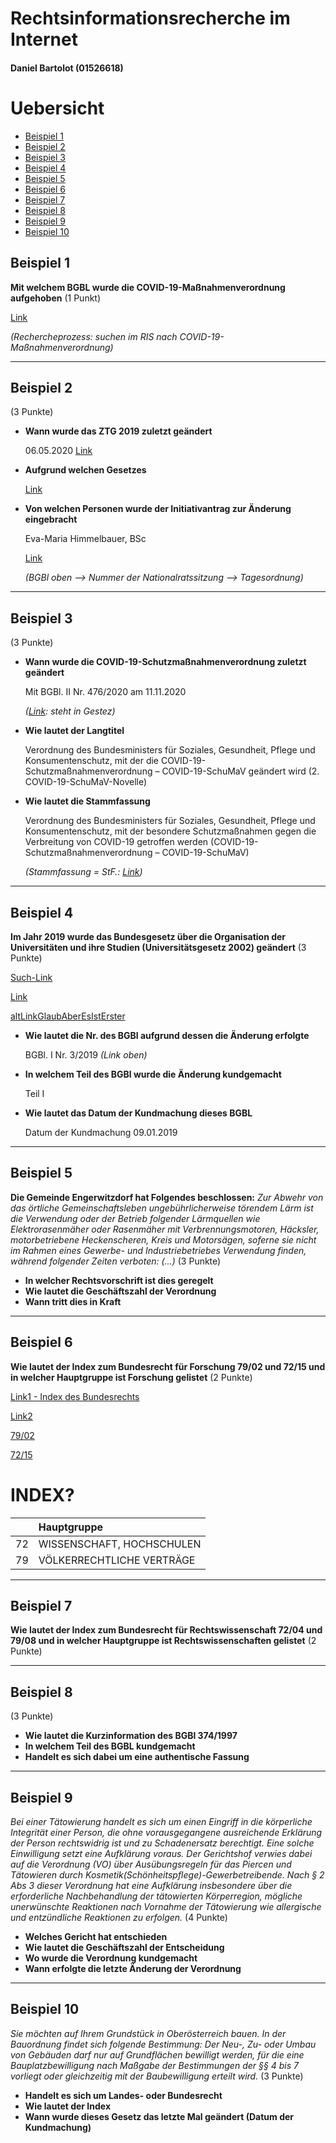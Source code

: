 # Rechtsinformationsrecherche im Internet

#### Daniel Bartolot (01526618)

# Uebersicht

-   [Beispiel 1](#beispiel-1)
-   [Beispiel 2](#beispiel-2)
-   [Beispiel 3](#beispiel-3)
-   [Beispiel 4](#beispiel-4)
-   [Beispiel 5](#beispiel-5)
-   [Beispiel 6](#beispiel-6)
-   [Beispiel 7](#beispiel-7)
-   [Beispiel 8](#beispiel-8)
-   [Beispiel 9](#beispiel-9)
-   [Beispiel 10](#beispiel-10)

## Beispiel 1

**Mit welchem BGBL wurde die COVID-19-Maßnahmenverordnung aufgehoben**
(1 Punkt)

[Link](https://www.ris.bka.gv.at/eli/bgbl/ii/2020/463/P19/NOR40227288?Abfrage=Bundesnormen&Kundmachungsorgan=&Index=&Titel=&Gesetzesnummer=&VonArtikel=&BisArtikel=&VonParagraf=&BisParagraf=&VonAnlage=&BisAnlage=&Typ=&Kundmachungsnummer=&Unterzeichnungsdatum=&FassungVom=15.11.2020&VonInkrafttretedatum=&BisInkrafttretedatum=&VonAusserkrafttretedatum=&BisAusserkrafttretedatum=&NormabschnittnummerKombination=Und&ImRisSeitVonDatum=&ImRisSeitBisDatum=&ImRisSeit=Undefined&ResultPageSize=100&Suchworte=COVID-19-Ma%c3%9fnahmenverordnung&Position=1&SkipToDocumentPage=true&ResultFunctionToken=6ffec48b-fdd2-411d-92e0-7f58da31cb80)

_(Rechercheprozess: suchen im RIS nach COVID-19-Maßnahmenverordnung)_

* * *

## Beispiel 2

(3 Punkte)

-   **Wann wurde das ZTG 2019 zuletzt geändert**

    06.05.2020
    [Link](https://www.ris.bka.gv.at/eli/bgbl/i/2019/29/P119/NOR40223108?ResultFunctionToken=32f95389-8e0d-4455-b95d-6becedbebdf4&Position=1&Sort=1%7cDesc&Abfrage=Bundesnormen&Kundmachungsorgan=&Index=&Titel=&Gesetzesnummer=&VonArtikel=&BisArtikel=&VonParagraf=&BisParagraf=&VonAnlage=&BisAnlage=&Typ=&Kundmachungsnummer=&Unterzeichnungsdatum=&FassungVom=16.11.2020&VonInkrafttretedatum=&BisInkrafttretedatum=&VonAusserkrafttretedatum=&BisAusserkrafttretedatum=&NormabschnittnummerKombination=Und&ImRisSeitVonDatum=&ImRisSeitBisDatum=&ImRisSeit=Undefined&ResultPageSize=100&Suchworte=Ziviltechnikergesetz)

-   **Aufgrund welchen Gesetzes**

    [Link](https://www.ris.bka.gv.at/NormDokument.wxe?Abfrage=Bundesnormen&Gesetzesnummer=20010625&FassungVom=2020-11-16&Artikel=&Paragraf=118&Anlage=&Uebergangsrecht=)

-   **Von welchen Personen wurde der Initiativantrag zur Änderung eingebracht**

    Eva-Maria Himmelbauer, BSc

    [Link](https://www.parlament.gv.at/PAKT/VHG/XXVI/NRSITZ/NRSITZ_00068/TO_03861997.pdf)

    _(BGBl oben --> Nummer der Nationalratssitzung --> Tagesordnung)_

* * *

## Beispiel 3

(3 Punkte)

-   **Wann wurde die COVID-19-Schutzmaßnahmenverordnung zuletzt geändert**

    Mit BGBl. II Nr. 476/2020 am 11.11.2020

    _([Link](https://www.ris.bka.gv.at/Ergebnis.wxe?Abfrage=Bundesnormen&Kundmachungsorgan=&Index=&Titel=&Gesetzesnummer=&VonArtikel=&BisArtikel=&VonParagraf=&BisParagraf=&VonAnlage=&BisAnlage=&Typ=&Kundmachungsnummer=&Unterzeichnungsdatum=&FassungVom=16.11.2020&VonInkrafttretedatum=&BisInkrafttretedatum=&VonAusserkrafttretedatum=&BisAusserkrafttretedatum=&NormabschnittnummerKombination=Und&ImRisSeitVonDatum=&ImRisSeitBisDatum=&ImRisSeit=Undefined&ResultPageSize=100&Suchworte=COVID-19-Schutzma%c3%9fnahmenverordnung&Position=1&SkipToDocumentPage=true):
    steht in Gestez)_

-   **Wie lautet der Langtitel**

    Verordnung des Bundesministers für Soziales, Gesundheit, Pflege und Konsumentenschutz, mit der die COVID-19-Schutzmaßnahmenverordnung – COVID-19-SchuMaV geändert wird (2. COVID-19-SchuMaV-Novelle)

-   **Wie lautet die Stammfassung**

    Verordnung des Bundesministers für Soziales, Gesundheit, Pflege und Konsumentenschutz, mit der besondere Schutzmaßnahmen gegen die Verbreitung von COVID-19 getroffen werden (COVID-19-Schutzmaßnahmenverordnung – COVID-19-SchuMaV)

    _(Stammfassung = StF.: [Link](https://www.ris.bka.gv.at/eli/bgbl/II/2020/463))_

* * *

## Beispiel 4

**Im Jahr 2019 wurde das Bundesgesetz über die Organisation
der Universitäten und ihre Studien (Universitätsgesetz 2002) geändert**
(3 Punkte)

[Such-Link](https://www.ris.bka.gv.at/Ergebnis.wxe?Abfrage=Bundesnormen&Kundmachungsorgan=&Index=&Titel=&Gesetzesnummer=&VonArtikel=&BisArtikel=&VonParagraf=&BisParagraf=&VonAnlage=&BisAnlage=&Typ=&Kundmachungsnummer=&Unterzeichnungsdatum=&FassungVom=16.11.2020&VonInkrafttretedatum=&BisInkrafttretedatum=&VonAusserkrafttretedatum=&BisAusserkrafttretedatum=&NormabschnittnummerKombination=Und&ImRisSeitVonDatum=&ImRisSeitBisDatum=&ImRisSeit=Undefined&ResultPageSize=100&Suchworte=Universit%c3%a4tsgesetz+2002&Position=1&Sort=1%7cDesc)

[Link](https://www.ris.bka.gv.at/eli/bgbl/i/2002/120/P6/NOR40211287?ResultFunctionToken=e894f130-74b5-41b2-88d5-f07a1910baed&Position=1&Sort=1%7cDesc&Abfrage=Bundesnormen&Kundmachungsorgan=&Index=&Titel=&Gesetzesnummer=&VonArtikel=&BisArtikel=&VonParagraf=&BisParagraf=&VonAnlage=&BisAnlage=&Typ=&Kundmachungsnummer=&Unterzeichnungsdatum=&FassungVom=16.11.2020&VonInkrafttretedatum=&BisInkrafttretedatum=&VonAusserkrafttretedatum=&BisAusserkrafttretedatum=&NormabschnittnummerKombination=Und&ImRisSeitVonDatum=&ImRisSeitBisDatum=&ImRisSeit=Undefined&ResultPageSize=100&Suchworte=Universit%c3%a4tsgesetz+2002)

[altLinkGlaubAberEsIstErster](https://www.ris.bka.gv.at/eli/bgbl/i/2002/120/P143/NOR40211288?ResultFunctionToken=e894f130-74b5-41b2-88d5-f07a1910baed&Position=1&Sort=1%7cDesc&Abfrage=Bundesnormen&Kundmachungsorgan=&Index=&Titel=&Gesetzesnummer=&VonArtikel=&BisArtikel=&VonParagraf=&BisParagraf=&VonAnlage=&BisAnlage=&Typ=&Kundmachungsnummer=&Unterzeichnungsdatum=&FassungVom=16.11.2020&VonInkrafttretedatum=&BisInkrafttretedatum=&VonAusserkrafttretedatum=&BisAusserkrafttretedatum=&NormabschnittnummerKombination=Und&ImRisSeitVonDatum=&ImRisSeitBisDatum=&ImRisSeit=Undefined&ResultPageSize=100&Suchworte=Universit%c3%a4tsgesetz+2002)

-   **Wie lautet die Nr. des BGBl aufgrund dessen die Änderung erfolgte**

    BGBl. I Nr. 3/2019 _(Link oben)_

-   **In welchem Teil des BGBl wurde die Änderung kundgemacht**

    Teil I

-   **Wie lautet das Datum der Kundmachung dieses BGBL**

    Datum der Kundmachung 09.01.2019

* * *

## Beispiel 5

**Die Gemeinde Engerwitzdorf hat Folgendes beschlossen:**
_Zur Abwehr von das örtliche Gemeinschaftsleben ungebührlicherweise
törendem Lärm ist die Verwendung oder der Betrieb folgender
Lärmquellen wie Elektrorasenmäher oder Rasenmäher mit
Verbrennungsmotoren, Häcksler, motorbetriebene Heckenscheren,
Kreis und Motorsägen, soferne sie nicht im Rahmen eines Gewerbe-
und Industriebetriebes Verwendung finden, während folgender Zeiten
verboten: (…)_
(3 Punkte)
-   **In welcher Rechtsvorschrift ist dies geregelt**
-   **Wie lautet die Geschäftszahl der Verordnung**
-   **Wann tritt dies in Kraft**

* * *

## Beispiel 6

**Wie lautet der Index zum Bundesrecht für Forschung 79/02 und 72/15
und in welcher Hauptgruppe ist Forschung gelistet**
(2 Punkte)

[Link1 - Index des Bundesrechts](https://www.ris.bka.gv.at/UI/Judikatur/Vwgh/IndexVwghBr.aspx?TabbedMenuSelection=JudikaturTab)

[Link2](https://www.ris.bka.gv.at/UI/Bund/Bundesnormen/IndexBundesrecht.aspx?TabbedMenuSelection=BundesrechtTab)

[79/02](https://www.ris.bka.gv.at/Ergebnis.wxe?Abfrage=Bundesnormen&Index=79%2f02&VonParagraf=0&ResultPageSize=100)

[72/15](https://www.ris.bka.gv.at/Ergebnis.wxe?Abfrage=Bundesnormen&Index=72%2f15&VonParagraf=0&ResultPageSize=100)

# INDEX?

|     | Hauptgruppe               |
| :-- | :------------------------ |
| 72  | WISSENSCHAFT, HOCHSCHULEN |
| 79  | VÖLKERRECHTLICHE VERTRÄGE |

* * *

## Beispiel 7

**Wie lautet der Index zum Bundesrecht für Rechtswissenschaft 72/04
und 79/08 und in welcher Hauptgruppe ist Rechtswissenschaften gelistet**
(2 Punkte)

* * *

## Beispiel 8
(3 Punkte)
-   **Wie lautet die Kurzinformation des BGBl 374/1997**
-   **In welchem Teil des BGBL kundgemacht**
-   **Handelt es sich dabei um eine authentische Fassung**

* * *

## Beispiel 9

_Bei einer Tätowierung handelt es sich um einen Eingriff in
die körperliche Integrität einer Person, die ohne vorausgegangene
ausreichende Erklärung der Person rechtswidrig ist und zu
Schadenersatz berechtigt.
Eine solche Einwilligung setzt eine Aufklärung voraus.
Der Gerichtshof verwies dabei auf die Verordnung (VO) über
Ausübungsregeln für das Piercen und Tätowieren durch
Kosmetik(Schönheitspflege)-Gewerbetreibende.
Nach § 2 Abs 3 dieser Verordnung hat eine Aufklärung insbesondere
über die erforderliche Nachbehandlung der tätowierten Körperregion,
mögliche unerwünschte Reaktionen nach Vornahme der Tätowierung wie
allergische und entzündliche Reaktionen zu erfolgen._ (4 Punkte)
-   **Welches Gericht hat entschieden**
-   **Wie lautet die Geschäftszahl der Entscheidung**
-   **Wo wurde die Verordnung kundgemacht**
-   **Wann erfolgte die letzte Änderung der Verordnung**

* * *

## Beispiel 10

_Sie möchten auf Ihrem Grundstück in Oberösterreich bauen.
In der Bauordnung findet sich folgende Bestimmung:
Der Neu-, Zu- oder Umbau von Gebäuden darf nur auf Grundflächen
bewilligt werden, für die eine Bauplatzbewilligung nach Maßgabe
der Bestimmungen der §§ 4 bis 7 vorliegt oder gleichzeitig mit
der Baubewilligung erteilt wird._ (3 Punkte)
-   **Handelt es sich um Landes- oder Bundesrecht**
-   **Wie lautet der Index**
-   **Wann wurde dieses Gesetz das letzte Mal geändert
    (Datum der Kundmachung)**
